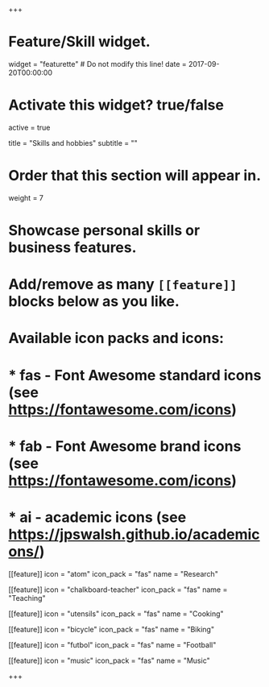 +++
# Feature/Skill widget.
widget = "featurette"  # Do not modify this line!
date = 2017-09-20T00:00:00

# Activate this widget? true/false
active = true

title = "Skills and hobbies"
subtitle = ""

# Order that this section will appear in.
weight = 7

# Showcase personal skills or business features.
#
# Add/remove as many `[[feature]]` blocks below as you like.
#
# Available icon packs and icons:
# * fas - Font Awesome standard icons (see https://fontawesome.com/icons)
# * fab - Font Awesome brand icons (see https://fontawesome.com/icons)
# * ai - academic icons (see https://jpswalsh.github.io/academicons/)

[[feature]]
  icon = "atom"
  icon_pack = "fas"
  name = "Research"

[[feature]]
  icon = "chalkboard-teacher"
  icon_pack = "fas"
  name = "Teaching"

[[feature]]
  icon = "utensils"
  icon_pack = "fas"
  name = "Cooking"

[[feature]]
  icon = "bicycle"
  icon_pack = "fas"
  name = "Biking"

[[feature]]
  icon = "futbol"
  icon_pack = "fas"
  name = "Football"

[[feature]]
  icon = "music"
  icon_pack = "fas"
  name = "Music"

+++
